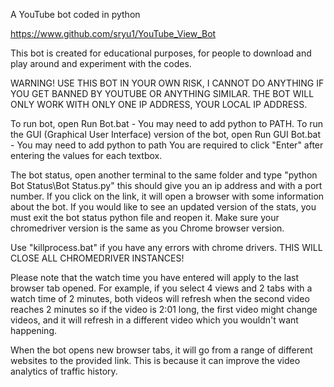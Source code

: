 A YouTube bot coded in python

https://www.github.com/sryu1/YouTube_View_Bot

This bot is created for educational purposes, for people to download and play around and experiment with the codes.

WARNING! USE THIS BOT IN YOUR OWN RISK, I CANNOT DO ANYTHING IF YOU GET BANNED BY YOUTUBE OR ANYTHING SIMILAR. THE BOT
WILL ONLY WORK WITH ONLY ONE IP ADDRESS, YOUR LOCAL IP ADDRESS.

To run bot, open Run Bot.bat - You may need to add python to PATH. 
To run the GUI (Graphical User Interface) version of the bot, open Run GUI Bot.bat - You may need to add python to path
You are required to click "Enter" after entering the values for each textbox.

The bot status, open another terminal to the same folder and type
"python Bot Status\Bot Status.py" this should give you an ip address and with a port number. If you click on the link,
it will open a browser with some information about the bot. If you would like to see an updated version of the stats,
you must exit the bot status python file and reopen it. Make sure your chromedriver version is the same as you Chrome
browser version.

Use "killprocess.bat" if you have any errors with chrome drivers. THIS WILL CLOSE ALL CHROMEDRIVER INSTANCES!

Please note that the watch time you have entered will apply to the last browser tab opened. For example, if you select 4
views and 2 tabs with a watch time of 2 minutes, both videos will refresh when the second video reaches 2 minutes so if
the video is 2:01 long, the first video might change videos, and it will refresh in a different video which you wouldn't
want happening.

When the bot opens new browser tabs, it will go from a range of different websites to the provided link. This is because
it can improve the video analytics of traffic history.

